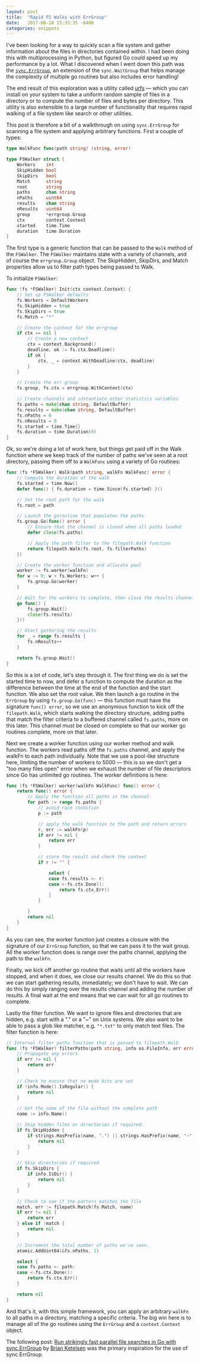 ```yaml
---
layout: post
title:  "Rapid FS Walks with ErrGroup"
date:   2017-08-18 15:33:35 -0400
categories: snippets
---
```


I've been looking for a way to quickly scan a file system and gather information about the files in directories contained within. I had been doing this with multiprocessing in Python, but figured Go could speed up my performance by a lot. What I discovered when I went down this path was the [`sync.ErrGroup`](https://godoc.org/golang.org/x/sync/errgroup), an extension of the `sync.WaitGroup` that helps manage the complexity of multiple go routines but also includes error handling!

The end result of this exploration was a utility called [urfs](https://github.com/bbengfort/urfs) &mdash; which you can install on your system to take a uniform random sample of files in a directory or to compute the number of files and bytes per directory. This utility is also extensible to a large number of functionality that requires rapid walking of a file system like search or other utilities.

This post is therefore a bit of a walkthrough on using `sync.ErrGroup` for scanning a file system and applying arbitrary functions. First a couple of types:

```go
type WalkFunc func(path string) (string, error)

type FSWalker struct {
	Workers    int             
	SkipHidden bool            
	SkipDirs   bool            
	Match      string          
	root       string          
	paths      chan string     
	nPaths     uint64          
	results    chan string     
	nResults   uint64        
	group      *errgroup.Group
	ctx        context.Context
	started    time.Time       
	duration   time.Duration   
}
```

The first type is a generic function that can be passed to the `Walk` method of the `FSWalker`. The `FSWalker` maintains state with a variety of channels, and of course the `errgroup.Group` object. The SkipHidden, SkipDirs, and Match properties allow us to filter path types being passed to Walk.

To initialize `FSWalker`:

```go
func (fs *FSWalker) Init(ctx context.Context) {
	// Set up FSWalker defaults
	fs.Workers = DefaultWorkers
	fs.SkipHidden = true
	fs.SkipDirs = true
	fs.Match = "*"

    // Create the context for the errgroup
	if ctx == nil {
		// Create a new context
		ctx = context.Background()
		deadline, ok := fs.ctx.Deadline()
		if ok {
			ctx, _ = context.WithDeadline(ctx, deadline)
		}
	}

    // Create the err group
    fs.group, fs.ctx = errgroup.WithContext(ctx)

    // Create channels and instantiate other statistics variables
	fs.paths = make(chan string, DefaultBuffer)
	fs.results = make(chan string, DefaultBuffer)
	fs.nPaths = 0
	fs.nResults = 0
	fs.started = time.Time{}
	fs.duration = time.Duration(0)
}
```

Ok, so we're doing a lot of work here, but things get paid off in the Walk function where we keep track of the number of paths we've seen at a root directory, passing them off to a `WalkFunc` using a variety of Go routines:

```go
func (fs *FSWalker) Walk(path string, walkFn WalkFunc) error {
	// Compute the duration of the walk
	fs.started = time.Now()
	defer func() { fs.duration = time.Since(fs.started) }()

	// Set the root path for the walk
	fs.root = path

	// Launch the goroutine that populates the paths
	fs.group.Go(func() error {
        // Ensure that the channel is closed when all paths loaded
    	defer close(fs.paths)

        // Apply the path filter to the filepath.Walk function
    	return filepath.Walk(fs.root, fs.filterPaths)
    })

	// Create the worker function and allocate pool
	worker := fs.worker(walkFn)
	for w := 0; w < fs.Workers; w++ {
		fs.group.Go(worker)
	}

	// Wait for the workers to complete, then close the results channel
	go func() {
		fs.group.Wait()
		close(fs.results)
	}()

	// Start gathering the results
	for _ = range fs.results {
		fs.nResults++
	}

	return fs.group.Wait()
}
```

So this is a lot of code, let's step through it. The first thing we do is set the started time to now, and defer a function to compute the duration as the difference between the time at the end of the function and the start function. We also set the root value. We then launch a go routine in the `ErrGroup` by using `fs.group.Go(func)` &mdash; this function must have the signature `func() error`, so we use an anonymous function to kick off the `filepath.Walk`, which starts walking the directory structure, adding paths that match the filter criteria to a buffered channel called `fs.paths`, more on this later. This channel must be closed on complete so that our worker go routines complete, more on that later.

Next we create a worker function using our worker method and walk function. The workers read paths off the `fs.paths` channel, and apply the walkFn to each path individually. Note that we use a pool-like structure here, limiting the number of workers to 5000 &mdash; this is so we don't get a "too many files open" error when we exhaust the number of file descriptors since Go has unlimited go routines. The worker definitions is here:

```go
func (fs *FSWalker) worker(walkFn WalkFunc) func() error {
	return func() error {
		// Apply the function all paths in the channel
		for path := range fs.paths {
			// avoid race condition
			p := path

			// apply the walk function to the path and return errors
			r, err := walkFn(p)
			if err != nil {
				return err
			}

			// store the result and check the context
			if r != "" {

				select {
				case fs.results <- r:
				case <-fs.ctx.Done():
					return fs.ctx.Err()
				}
			}

		}
		return nil
	}
}
```

As you can see, the worker function just creates a closure with the signature of our `ErrGroup` function, so that we can pass it to the wait group. All the worker function does is range over the paths channel, applying the path to the `walkFn`.

Finally, we kick off another go routine that waits until all the workers have stopped, and when it does, we close our results channel. We do this so that we can start gathering results, immediately; we don't have to wait. We can do this by simply ranging over the results channel and adding the number of results. A final wait at the end means that we can wait for all go routines to complete.

Lastly the filter function. We want to ignore files and directories that are hidden, e.g. start with a "." or a "~" on Unix systems. We also want to be able to pass a glob like matcher, e.g. `"*.txt"` to only match text files. The filter function is here:

```go
// Internal filter paths function that is passed to filepath.Walk
func (fs *FSWalker) filterPaths(path string, info os.FileInfo, err error) error {
	// Propagate any errors
	if err != nil {
		return err
	}

	// Check to ensure that no mode bits are set
	if !info.Mode().IsRegular() {
		return nil
	}

	// Get the name of the file without the complete path
	name := info.Name()

	// Skip hidden files or directories if required.
	if fs.SkipHidden {
		if strings.HasPrefix(name, ".") || strings.HasPrefix(name, "~") {
			return nil
		}
	}

	// Skip directories if required
	if fs.SkipDirs {
		if info.IsDir() {
			return nil
		}
	}

	// Check to see if the pattern matches the file
	match, err := filepath.Match(fs.Match, name)
	if err != nil {
		return err
	} else if !match {
		return nil
	}

	// Increment the total number of paths we've seen.
	atomic.AddUint64(&fs.nPaths, 1)

	select {
	case fs.paths <- path:
	case <-fs.ctx.Done():
		return fs.ctx.Err()
	}

	return nil
}
```

And that's it, with this simple framework, you can apply an arbitrary `walkFn` to all paths in a directory, matching a specific criteria. The big win here is to manage all of the go routines using the `ErrGroup` and a `context.Context` object.

The following post: [Run strikingly fast parallel file searches in Go with sync.ErrGroup](https://www.oreilly.com/learning/run-strikingly-fast-parallel-file-searches-in-go-with-sync-errgroup) by [Brian Ketelsen](https://www.oreilly.com/people/7e856-brian-ketelsen) was the primary inspiration for the use of sync.ErrGroup.
